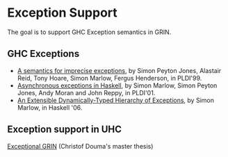 # Exception Support

The goal is to support GHC Exception semantics in GRIN.

## GHC Exceptions

- [A semantics for imprecise exceptions](https://www.microsoft.com/en-us/research/wp-content/uploads/1999/05/except.pdf), by Simon Peyton Jones, Alastair Reid, Tony Hoare, Simon Marlow, Fergus Henderson, in PLDI'99.
- [Asynchronous exceptions in Haskell](https://www.microsoft.com/en-us/research/wp-content/uploads/2016/07/asynch-exns.pdf), by Simon Marlow, Simon Peyton Jones, Andy Moran and John Reppy, in PLDI'01.
- [An Extensible Dynamically-Typed Hierarchy of Exceptions](https://simonmar.github.io/bib/papers/ext-exceptions.pdf), by Simon Marlow, in Haskell '06.

## Exception support in UHC

[Exceptional GRIN](http://nbviewer.jupyter.org/github/uhc/uhc/blob/master/EHC/text/grinc/exceptionalgrin-final.pdf) (Christof Douma's master thesis)
